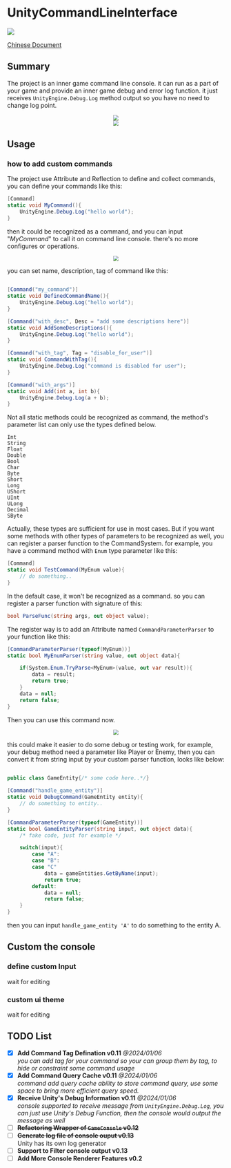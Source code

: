 # UnityCommandLineInterface

<a href="https://openupm.com/packages/com.redsaw.commandline/"><img src="https://img.shields.io/npm/v/com.redsaw.commandline?label=openupm&amp;registry_uri=https://package.openupm.com" /></a>

[Chinese Document](./README-ch.md)

## Summary

The project is an inner game command line console. it can run as a part of your game and provide an inner game debug and error log function. it just receives `UnityEngine.Debug.Log` method output so you have no need to change log point.

<div align=center>
<img src="./Res/屏幕截图 2024-01-04 053723.png" style="zoom:80%" />
</div>

<div align=center>
<img src="./Res/屏幕截图 2024-01-12 173800.png" style="zoom:80%" />
</div>

## Usage

### how to add custom commands

The project use Attribute and Reflection to define and collect commands, you can define your commands like this:

```c#
[Command]
static void MyCommand(){
    UnityEngine.Debug.Log("hello world");
}
```

then it could be recognized as a command, and you can input "*MyCommand*" to call it on command line console. there's no more configures or operations.

<div align=center>
<img src="./Res/usage-part-1.png" style="zoom:80%" />
</div>

you can set name, description, tag of command like this:

```c#

[Command("my_command")]
static void DefinedCommandName(){
    UnityEngine.Debug.Log("hello world");
}

[Command("with_desc", Desc = "add some descriptions here")]
static void AddSomeDescriptions(){
    UnityEngine.Debug.Log("hello world");
}

[Command("with_tag", Tag = "disable_for_user")]
static void CommandWithTag(){
    UnityEngine.Debug.Log("command is disabled for user");
}

[Command("with_args")]
static void Add(int a, int b){
    UnityEngine.Debug.Log(a + b);
}

```

Not all static methods could be recognized as command, the method's parameter list can only use the types defined below. 
```
Int
String
Float
Double
Bool
Char
Byte
Short
Long
UShort
UInt
ULong
Decimal
SByte
```

Actually, these types are sufficient for use in most cases. But if you want some methods with other types of parameters to be recognized as well, you can register a parser function to the CommandSystem. for example, you have a command method with `Enum` type parameter like this:

``````c#
[Command]
static void TestCommand(MyEnum value){
	// do something..
}
``````
In the default case, it won't be recognized as a command. so you can register a parser function with signature of this:

``````c#
bool ParseFunc(string args, out object value);
``````

The register way is to add an Attribute named `CommandParameterParser` to your function like this:


``````c#
[CommandParameterParser(typeof(MyEnum))]
static bool MyEnumParser(string value, out object data){

    if(System.Enum.TryParse<MyEnum>(value, out var result)){
        data = result;
        return true;
    }
    data = null;
    return false;
}
``````

Then you can use this command now.

<div align=center>
<img src="./Res/屏幕截图 2024-01-04 064808.png" style="zoom:80%" />
</div>

this could make it easier to do some debug or testing work, for example, your debug method need a parameter like Player or Enemy, then you can convert it from string input by your custom parser function, looks like below:

```c#

public class GameEntity{/* some code here..*/}

[Command("handle_game_entity")]
static void DebugCommand(GameEntity entity){
    // do something to entity..
}

[CommandParameterParser(typeof(GameEntity))]
static bool GameEntityParser(string input, out object data){
    /* fake code, just for example */

    switch(input){
        case "A":
        case "B":
        case "C"
            data = gameEntities.GetByName(input);
            return true;
        default:
            data = null;
            return false;
    }
}

```

then you can input `handle_game_entity 'A'` to do something to the entity A.


## Custom the console 

### define custom Input

wait for editing

### custom ui theme

wait for editing

## TODO List

- [x] **Add Command Tag Defination v0.11** *@2024/01/06*
      <br> *you can add tag for your command so your can group them by tag, to hide or constraint some command usage*
- [x] **Add Command Query Cache v0.11** *@2024/01/06*
      <br> *command add query cache ability to store command query, use some space to bring more efficient query speed.*
- [x] **Receive Unity's Debug Information v0.11** *@2024/01/06*
      <br> *console supported to receive message from `UnityEngine.Debug.Log`, you can just use Unity's Debug Function, then the console would output the message as well*
- [ ] ~~**Refactoring Wrapper of `GameConsole` v0.12**~~
- [ ] ~~**Generate log file of console ouput v0.13**~~
      <br> Unity has its own log generator
- [ ] **Support to Filter console output v0.13**
- [ ] **Add More Console Renderer Features v0.2** 